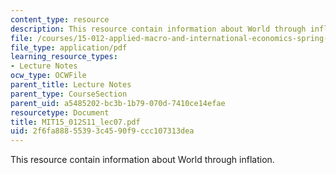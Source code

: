 ```yaml
---
content_type: resource
description: This resource contain information about World through inflation.
file: /courses/15-012-applied-macro-and-international-economics-spring-2011/2f6fa88855393c4590f9ccc107313dea_MIT15_012S11_lec07.pdf
file_type: application/pdf
learning_resource_types:
- Lecture Notes
ocw_type: OCWFile
parent_title: Lecture Notes
parent_type: CourseSection
parent_uid: a5485202-bc3b-1b79-070d-7410ce14efae
resourcetype: Document
title: MIT15_012S11_lec07.pdf
uid: 2f6fa888-5539-3c45-90f9-ccc107313dea
---
```

This resource contain information about World through inflation.

